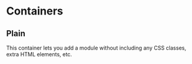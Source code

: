 # Containers

## Plain

This container lets you add a module without including any CSS classes, extra HTML elements, etc.

